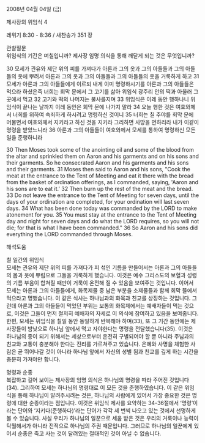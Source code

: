 2008년 04월 04일 (금)

제사장의 위임식 4



레위기 8:30 - 8:36 / 새찬송가 351 장


관찰질문  
위임식의 기간은 며칠입니까? 
제사장 임명 의식을 통해 깨닫게 되는 것은 무엇입니까?  

30 모세가 관유와 제단 위의 피를 가져다가 아론과 그의 옷과 그의 아들들과 그의 아들들의 옷에 뿌려서 아론과 그의 옷과 그의 아들들과 그의 아들들의 옷을 거룩하게 하고 31 모세가 아론과 그의 아들들에게 이르되 내게 이미 명령하시기를 아론과 그의 아들들은 먹으라 하셨은즉 너희는 회막 문에서 그 고기를 삶아 위임식 광주리 안의 떡과 아울러 그 곳에서 먹고 32 고기와 떡의 나머지는 불사를지며 33 위임식은 이레 동안 행하나니 위임식이 끝나는 날까지 이레 동안은 회막 문에 나가지 말라 34 오늘 행한 것은 여호와께서 너희를 위하여 속죄하게 하시려고 명령하신 것이니 35 너희는 칠 주야를 회막 문에 머물면서 여호와께서 지키라고 하신 것을 지키라 그리하면 사망을 면하리라 내가 이같이 명령을 받았느니라  36 아론과 그의 아들들이 여호와께서 모세를 통하여 명령하신 모든 일을 준행하니라   

30 Then Moses took some of the anointing oil and some of the blood from the altar and sprinkled them on Aaron and his garments and on his sons and their garments. So he consecrated Aaron and his garments and his sons and their garments. 31 Moses then said to Aaron and his sons, "Cook the meat at the entrance to the Tent of Meeting and eat it there with the bread from the basket of ordination offerings, as I commanded, saying, 'Aaron and his sons are to eat it.' 32 Then burn up the rest of the meat and the bread. 33 Do not leave the entrance to the Tent of Meeting for seven days, until the days of your ordination are completed, for your ordination will last seven days. 34 What has been done today was commanded by the LORD to make atonement for you. 35 You must stay at the entrance to the Tent of Meeting day and night for seven days and do what the LORD requires, so you will not die; for that is what I have been commanded."  36 So Aaron and his sons did everything the LORD commanded through Moses.

해석도움





칠 일간의 위임식  
모세는 관유와 제단 위의 피를 가져다가 피 섞인 기름을 만들어서는 아론과 그의 아들들의 몸과 옷에 뿌림으로 그들을 거룩하게 했습니다. 이것은 예수 그리스도의 보혈과 성령의 기름 부음이 합쳐질 때만이 거룩이 온전해 질 수 있음을 보여주는 것입니다. 이어서 모세는 아론과 그의 아들들에게, 화목제물 중 남은 부분을 소제물들과 함께 회막 뜰에서 먹으라고 명했습니다. 이 같은 식사는 하나님과의 화목과 친교를 상징하는 것입니다. 그런데 아론과 그의 아들들이 먹었던 부위는 보통의 화목제에서는 예배자들이 먹는 것으로, 이것은 그들이 먼저 철저히 예배자의 자세로 이 의식에 참여하고 있음을 보여줍니다. 한편, 모세는 위임식을 칠일 동안 동일하게 반복해야 하며(33), 또 그 기간 동안에는 제사장들이 밤낮으로 하나님 앞에서 먹고 자야한다는 명령을 전달했습니다(35). 이것은 하나님의 종이 되기 위해서는 세상으로부터 온전히 구별되어야 할 뿐 아니라 주님과의 친교와 교통이 충분해야 한다는 진리를 가르쳐주고 있습니다. 은혜와 사명을 체험한 사람은 곧 뛰어나갈 것이 아니라 하나님 앞에서 자신의 성별 됨과 친교를 깊게 하는 시간을 충분히 가져야만 합니다.      

명령과 순종  
복잡하고 길어 보이는 제사장의 임명 의식은 하나님의 명령을 따라 주어진 것입니다(34). 그리하여 모세는 하나님의 명령대로 이 모든 것을 준행하였습니다. 이 같은 위임식을 통해 하나님이 알려주시려는 것은, 하나님의 사람에게 있어서 가장 중요한 것은 명령에 대한 순종이라는 점입니다. 이것은 위임식 제사를 요약하는 34-36절에서 ‘명령’이라는 단어와 ‘지키다(준행하다)’라는 단어가 각각 세 번씩 나오고 있는 것에서 선명하게 볼 수 있습니다. 사실 우리가 하나님의 일꾼으로 세움 받은 것은 우리의 거룩이나 능력이 탁월해서가 아니라 전적으로 하나님의 주권 때문입니다. 그러므로 하나님의 일꾼에게 있어서 순종은 죽고 사는 것이 달려있는 절대적인 것이 아닐 수 없습니다.